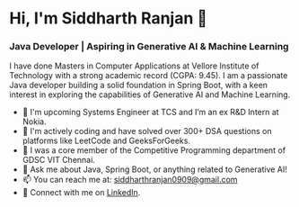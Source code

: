 # Hi, I'm Siddharth Ranjan 👋
### Java Developer | Aspiring in Generative AI & Machine Learning

I have done Masters in Computer Applications at Vellore Institute of Technology with a strong academic record (CGPA: 9.45). I am a passionate Java developer building a solid foundation in Spring Boot, with a keen interest in exploring the capabilities of Generative AI and Machine Learning.

- 🔭 I'm upcoming Systems Engineer at TCS and I’m an ex R&D Intern at Nokia.
- 🌱 I'm actively coding and have solved over 300+ DSA questions on platforms like LeetCode and GeeksForGeeks.
- 👯 I was a core member of the Competitive Programming department of GDSC VIT Chennai.
- 💬 Ask me about Java, Spring Boot, or anything related to Generative AI!
- 📫 You can reach me at: [siddharthranjan0909@gmail.com](mailto:siddharthranjan0909@gmail.com)
- 🔗 Connect with me on [LinkedIn](https://www.linkedin.com/in/siddharth-ranjan09/).
